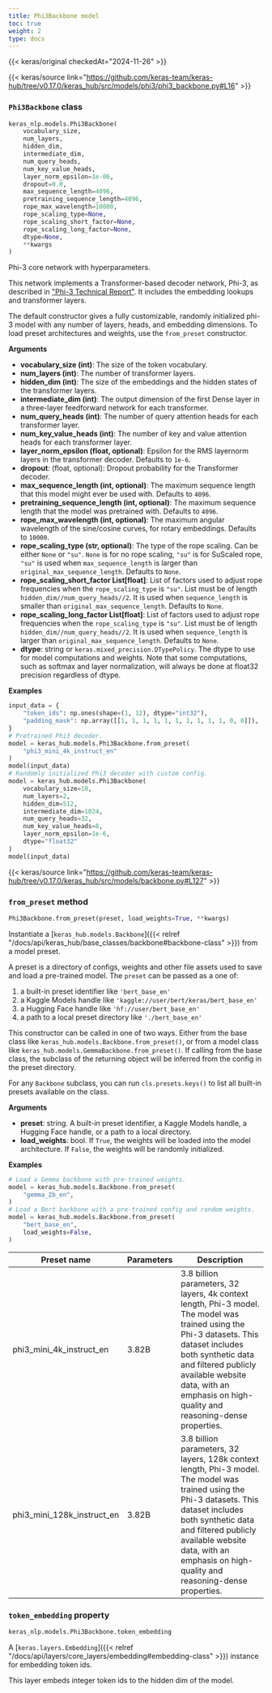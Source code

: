 ```yaml
---
title: Phi3Backbone model
toc: true
weight: 2
type: docs
---
```


{{< keras/original checkedAt="2024-11-26" >}}

{{< keras/source link="https://github.com/keras-team/keras-hub/tree/v0.17.0/keras_hub/src/models/phi3/phi3_backbone.py#L16" >}}

### `Phi3Backbone` class

```python
keras_nlp.models.Phi3Backbone(
    vocabulary_size,
    num_layers,
    hidden_dim,
    intermediate_dim,
    num_query_heads,
    num_key_value_heads,
    layer_norm_epsilon=1e-06,
    dropout=0.0,
    max_sequence_length=4096,
    pretraining_sequence_length=4096,
    rope_max_wavelength=10000,
    rope_scaling_type=None,
    rope_scaling_short_factor=None,
    rope_scaling_long_factor=None,
    dtype=None,
    **kwargs
)
```

Phi-3 core network with hyperparameters.

This network implements a Transformer-based decoder network,
Phi-3, as described in ["Phi-3 Technical Report"](https://arxiv.org/pdf/2404.14219.pdf).
It includes the embedding lookups and transformer layers.

The default constructor gives a fully customizable, randomly initialized
phi-3 model with any number of layers, heads, and embedding
dimensions. To load preset architectures and weights, use the `from_preset`
constructor.

**Arguments**

- **vocabulary_size (int)**: The size of the token vocabulary.
- **num_layers (int)**: The number of transformer layers.
- **hidden_dim (int)**: The size of the embeddings and the hidden states of
  the transformer layers.
- **intermediate_dim (int)**: The output dimension of the first Dense layer in
  a three-layer feedforward network for each transformer.
- **num_query_heads (int)**: The number of query attention heads for each
  transformer layer.
- **num_key_value_heads (int)**: The number of key and value attention heads
  for each transformer layer.
- **layer_norm_epsilon (float, optional)**: Epsilon for the RMS layernorm
  layers in the transformer decoder. Defaults to `1e-6`.
- **dropout**: (float, optional): Dropout probability for the Transformer
  decoder.
- **max_sequence_length (int, optional)**: The maximum sequence length
  that this model might ever be used with. Defaults to `4096`.
- **pretraining_sequence_length (int, optional)**: The maximum sequence length
  that the model was pretrained with. Defaults to `4096`.
- **rope_max_wavelength (int, optional)**: The maximum angular wavelength of
  the sine/cosine curves, for rotary embeddings. Defaults to `10000`.
- **rope_scaling_type (str, optional)**: The type of the rope scaling. Can be
  either `None` or `"su"`. `None` is for no rope scaling, `"su"` is
  for SuScaled rope, `"su"` is used when `max_sequence_length` is
  larger than `original_max_sequence_length`. Defaults to `None`.
- **rope_scaling_short_factor List[float]**: List of factors used to adjust
  rope frequencies when the `rope_scaling_type` is `"su"`. List must
  be of length `hidden_dim//num_query_heads//2`. It is used when
  `sequence_length` is smaller than `original_max_sequence_length`.
  Defaults to `None`.
- **rope_scaling_long_factor List[float]**: List of factors used to adjust
  rope frequencies when the `rope_scaling_type` is `"su"`. List must
  be of length `hidden_dim//num_query_heads//2`. It is used when
  `sequence_length` is larger than `original_max_sequence_length`.
  Defaults to `None`.
- **dtype**: string or `keras.mixed_precision.DTypePolicy`. The dtype to use
  for model computations and weights. Note that some computations,
  such as softmax and layer normalization, will always be done at
  float32 precision regardless of dtype.

**Examples**

```python
input_data = {
    "token_ids": np.ones(shape=(1, 12), dtype="int32"),
    "padding_mask": np.array([[1, 1, 1, 1, 1, 1, 1, 1, 1, 1, 0, 0]]),
}
# Pretrained Phi3 decoder.
model = keras_hub.models.Phi3Backbone.from_preset(
    "phi3_mini_4k_instruct_en"
)
model(input_data)
# Randomly initialized Phi3 decoder with custom config.
model = keras_hub.models.Phi3Backbone(
    vocabulary_size=10,
    num_layers=2,
    hidden_dim=512,
    intermediate_dim=1024,
    num_query_heads=32,
    num_key_value_heads=8,
    layer_norm_epsilon=1e-6,
    dtype="float32"
)
model(input_data)
```

{{< keras/source link="https://github.com/keras-team/keras-hub/tree/v0.17.0/keras_hub/src/models/backbone.py#L127" >}}

### `from_preset` method

```python
Phi3Backbone.from_preset(preset, load_weights=True, **kwargs)
```

Instantiate a [`keras_hub.models.Backbone`]({{< relref "/docs/api/keras_hub/base_classes/backbone#backbone-class" >}}) from a model preset.

A preset is a directory of configs, weights and other file assets used
to save and load a pre-trained model. The `preset` can be passed as a
one of:

1. a built-in preset identifier like `'bert_base_en'`
2. a Kaggle Models handle like `'kaggle://user/bert/keras/bert_base_en'`
3. a Hugging Face handle like `'hf://user/bert_base_en'`
4. a path to a local preset directory like `'./bert_base_en'`

This constructor can be called in one of two ways. Either from the base
class like `keras_hub.models.Backbone.from_preset()`, or from
a model class like `keras_hub.models.GemmaBackbone.from_preset()`.
If calling from the base class, the subclass of the returning object
will be inferred from the config in the preset directory.

For any `Backbone` subclass, you can run `cls.presets.keys()` to list
all built-in presets available on the class.

**Arguments**

- **preset**: string. A built-in preset identifier, a Kaggle Models
  handle, a Hugging Face handle, or a path to a local directory.
- **load_weights**: bool. If `True`, the weights will be loaded into the
  model architecture. If `False`, the weights will be randomly
  initialized.

**Examples**

```python
# Load a Gemma backbone with pre-trained weights.
model = keras_hub.models.Backbone.from_preset(
    "gemma_2b_en",
)
# Load a Bert backbone with a pre-trained config and random weights.
model = keras_hub.models.Backbone.from_preset(
    "bert_base_en",
    load_weights=False,
)
```

| Preset name                | Parameters | Description                                                                                                                                                                                                                                                                   |
| -------------------------- | ---------- | ----------------------------------------------------------------------------------------------------------------------------------------------------------------------------------------------------------------------------------------------------------------------------- |
| phi3_mini_4k_instruct_en   | 3.82B      | 3.8 billion parameters, 32 layers, 4k context length, Phi-3 model. The model was trained using the Phi-3 datasets. This dataset includes both synthetic data and filtered publicly available website data, with an emphasis on high-quality and reasoning-dense properties.   |
| phi3_mini_128k_instruct_en | 3.82B      | 3.8 billion parameters, 32 layers, 128k context length, Phi-3 model. The model was trained using the Phi-3 datasets. This dataset includes both synthetic data and filtered publicly available website data, with an emphasis on high-quality and reasoning-dense properties. |

### `token_embedding` property

```python
keras_nlp.models.Phi3Backbone.token_embedding
```

A [`keras.layers.Embedding`]({{< relref "/docs/api/layers/core_layers/embedding#embedding-class" >}}) instance for embedding token ids.

This layer embeds integer token ids to the hidden dim of the model.
